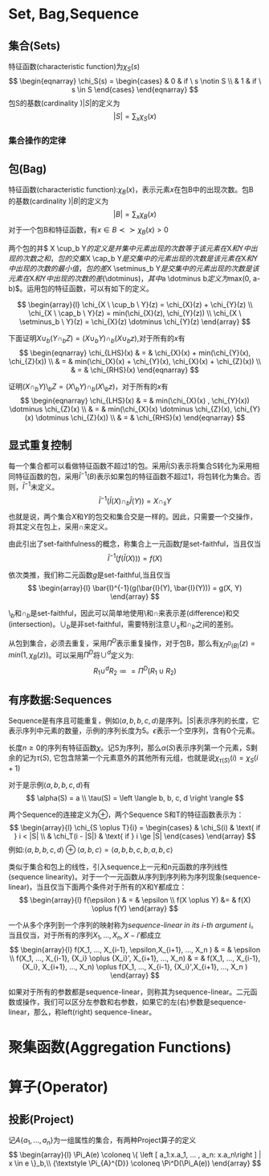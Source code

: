 

# Set, Bag,Sequence

## 集合(Sets)

特征函数(characteristic function)为$\chi_S(s)$
$$
\begin{eqnarray}
\chi_S(s) = \begin{cases}
  & 0  & if \ s \notin S \\
  & 1 & if \ s \in S
\end{cases}
\end{eqnarray}
$$
包S的基数(cardinality )$\left | S \right |$的定义为
$$
\left | S \right | = {\textstyle \sum_{x}\chi_S(x)}
$$


### 集合操作的定律



## 包(Bag)

特征函数(characteristic function):$\chi_B(x)$，表示元素$x$在包B中的出现次数。包B 的基数(cardinality )$\left | B \right |$的定义为
$$
\left | B \right | = {\textstyle \sum_{x}\chi_B(x)}
$$
对于一个包B和特征函数，有$x \in B \prec \succ \chi_B(x) > 0$



两个包的并$ X \cup_b Y$的定义是并集中元素出现的次数等于该元素在$X$和$Y$中出现的次数之和，包的交集$X \cap_b Y$是交集中的元素出现的次数是该元素在$X$和$Y$中出现的次数的最小值，包的差$X \setminus_b Y$是交集中的元素出现的次数是该元素在$X$和$Y$中出现的次数的差($\dotminus$)，其中$a \dotminus b$定义为$max(0, a-b)$。运用包的特征函数，可以有如下的定义。

$$
\begin{array}{l}
\chi_{X \ \cup_b \  Y}(z) = \chi_{X}(z) + \chi_{Y}(z) \\
\chi_{X \ \cap_b \ Y}(z) = min(\chi_{X}(z), \chi_{Y}(z)) \\
\chi_{X \ \setminus_b \  Y}(z) = \chi_{X}(z) \dotminus \chi_{Y}(z)
\end{array}
$$


下面证明$X \cup_b (Y \cap_b Z) = (X \cup_b Y) \cap_b (X \cup_b z)$,对于所有的$x$有
$$
\begin{eqnarray}
\chi_{LHS}(x) & = & \chi_{X}(x) + min(\chi_{Y}(x), \chi_{Z}(x)) \\ 
	& = & min(\chi_{X}(x) + \chi_{Y}(x), \chi_{X}(x) + \chi_{Z}(x)) \\ 
	& = & \chi_{RHS}(x)
\end{eqnarray}
$$

证明$(X \cap_b Y) \setminus_b Z = (X \setminus _b Y) \cap_b (X \setminus_b z)$，对于所有的$x$有
$$
\begin{eqnarray}
\chi_{LHS}(x) & = & min(\chi_{X}(x) , \chi_{Y}(x)) \dotminus  \chi_{Z}(x) \\ 
& = & min(\chi_{X}(x) \dotminus  \chi_{Z}(x), \chi_{Y}(x) \dotminus \chi_{Z}(x)) \\
& = & \chi_{RHS}(x)
\end{eqnarray}
$$

## 显式重复控制
每一个集合都可以看做特征函数不超过1的包。采用$\bar{I}(S)$表示将集合S转化为采用相同特征函数的包，采用$\bar{I}^{-1}(B)$表示如果包的特征函数不超过1，将包转化为集合。否则，$\bar{I}^{-1}$未定义。
$$
\bar{I}^{-1}(\bar{I}(X) \cap_b \bar{I}(Y)) = X \cap_s Y
$$
也就是说，两个集合$X$和$Y$的包交和集合交是一样的。因此，只需要一个交操作，将其定义在包上，采用$\cap$来定义。

由此引出了set-faithfulness的概念，称集合上一元函数$f$是set-faithful，当且仅当
$$
\bar{I}^{-1}(f(\bar{I}(X))) = f(X)
$$

依次类推，我们称二元函数$g$是set-faithful,当且仅当
$$
\begin{array}{l}
\bar{I}^{-1}(g(\bar{I}(Y), \bar{I}(Y))) = g(X, Y)
\end{array}
$$

$\setminus_{b}$和$\cap_{b}$是set-faithful，因此可以简单地使用$\setminus$和$\cap$来表示差(difference)和交(intersection)。$\cup_b$是非set-faithful，需要特别注意$\cup_s$和$\cap_b$之间的差别。


从包到集合，必须去重复，采用$\Pi^D$表示重复操作，对于包B，那么有$\chi_{\Pi^D(B)}(z) = min(1, \chi_B(z))$。可以采用$\Pi^D$将$\cup^d$定义为:
$$
R_1 \cup^d R_2 \coloneq = \Pi^D(R_1 \cup R_2)
$$

## 有序数据:Sequences
Sequence是有序且可能重复，例如$\left \langle a, b, b, c, d \right \rangle$是序列。$|S|$表示序列的长度，它表示序列中元素的数量，示例的序列长度为5。$\epsilon$表示一个空序列，含有0个元素。

长度$n \ge 0$的序列有特征函数$\chi$。记S为序列，那么$\alpha(S)$表示序列第一个元素，S剩余的记为$\tau(S)$, 它包含除第一个元素意外的其他所有元组，也就是说$\chi_{\tau(S)}(i) = \chi_S(i+1)$

对于是示例$\left \langle a, b, b, c, d \right \rangle$有
$$
\alpha(S) = a \\
\tau(S) = \left \langle b, b, c, d \right \rangle
$$

两个Sequence的连接定义为$\oplus$，两个Sequence S和T的特征函数表示为：
$$
\begin{array}{l}
\chi_{S \oplus T}{i} = \begin{cases}
  & \chi_S(i) & \text{ if } i < |S| \\
  & \chi_T(i - |S|) & \text{ if }  i \ge |S|
\end{cases}
\end{array}
$$
例如:$\left \langle a, b, b, c, d \right \rangle  \oplus \left \langle a, b, c \right \rangle = \left \langle  a, b, b, c, b, a, b, c\right \rangle$

类似于集合和包上的线性，引入sequence上一元和n元函数的序列线性(sequence linearity)。对于一个一元函数从序列到序列称为序列现象(sequence-linear)，当且仅当下面两个条件对于所有的X和Y都成立：
$$
\begin{array}{l}
f(\epsilon ) & = & \epsilon \\
f(X \oplus Y) &= & f(X) \oplus f(Y)
\end{array}
$$

一个从多个序列到一个序列的映射称为*sequence-linear in its i-th argument i*。当且仅当，对于所有的序列$X_1, ..., X_n, {X-i}'$都成立
$$
\begin{array}{l}
f(X_1, ..., X_{i-1}, \epsilon,X_{i+1}, ..., X_n ) & = & \epsilon \\
f(X_1, ..., X_{i-1}, {X_i} \oplus {X_i}', X_{i+1}, ..., X_n) & = & f(X_1, ..., X_{i-1}, {X_i}, X_{i+1}, ..., X_n) \oplus f(X_1, ..., X_{i-1}, {X_i}',X_{i+1}, ..., X_n )
\end{array}
$$

如果对于所有的参数都是sequence-linear，则称其为sequence-linear。二元函数或操作，我们可以区分左参数和右参数，如果它的左(右)参数是sequence-linear，那么，称left(right) sequence-linear。



# 聚集函数(Aggregation Functions)



# 算子(Operator)

## 投影(Project)

记$A\{ a_1, ..., a_n\}$为一组属性的集合，有两种Project算子的定义
$$
\begin{array}{l}
\Pi_A(e) \coloneq \{ \left [  a_1:x.a_1, ... , a_n: x.a_n\right ] | x \in e \}_b,\\
{\textstyle \Pi_{A}^{D}} \coloneq \Pi^D(\Pi_A(e))
\end{array}
$$


